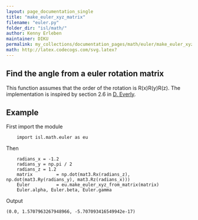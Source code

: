 ```yaml
---
layout: page_documentation_single
title: "make_euler_xyz_matrix"
filename: "euler.py"
folder_dir: "isl/math/"
author: Kenny Erleben
maintainer: DIKU
permalink: my_collections/documentation_pages/math/euler/make_euler_xyz_matrix
math: http://latex.codecogs.com/svg.latex? 
---
```

## Find the angle from a euler rotation matrix
This function assumes that the order of the rotation is R(x)R(y)R(z). 
The implementation is inspired by section 2.6 in [D. Everly](https://www.geometrictools.com/Documentation/EulerAngles.pdf).


## Example 
First import the module
``` 
    import isl.math.euler as eu
```
Then
```
    radians_x = -1.2 
    radians_y = np.pi / 2 
    radians_z = 1.2 
    matrix         = np.dot(mat3.Rx(radians_z), np.dot(mat3.Ry(radians_y), mat3.Rz(radians_x)))
    Euler          = eu.make_euler_xyz_from_matrix(matrix)
    Euler.alpha, Euler.beta, Euler.gamma
```

Output
```
(0.0, 1.5707963267948966, -5.707093416549942e-17)
```